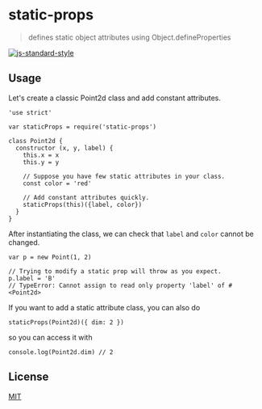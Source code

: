 # static-props

> defines static object attributes using Object.defineProperties

[![js-standard-style](https://cdn.rawgit.com/feross/standard/master/badge.svg)](https://github.com/feross/standard)

## Usage

Let's create a classic Point2d class and add constant attributes.

```
'use strict'

var staticProps = require('static-props')

class Point2d {
  constructor (x, y, label) {
    this.x = x
    this.y = y

    // Suppose you have few static attributes in your class.
    const color = 'red'

    // Add constant attributes quickly.
    staticProps(this)({label, color})
  }
}
```

After instantiating the class, we can check that `label` and `color` cannot be changed.

```
var p = new Point(1, 2)

// Trying to modify a static prop will throw as you expect.
p.label = 'B'
// TypeError: Cannot assign to read only property 'label' of #<Point2d>
```

If you want to add a static attribute class, you can also do

```
staticProps(Point2d)({ dim: 2 })
```

so you can access it with

```
console.log(Point2d.dim) // 2
```

## License

[MIT](http://g14n.info/mit-license)
